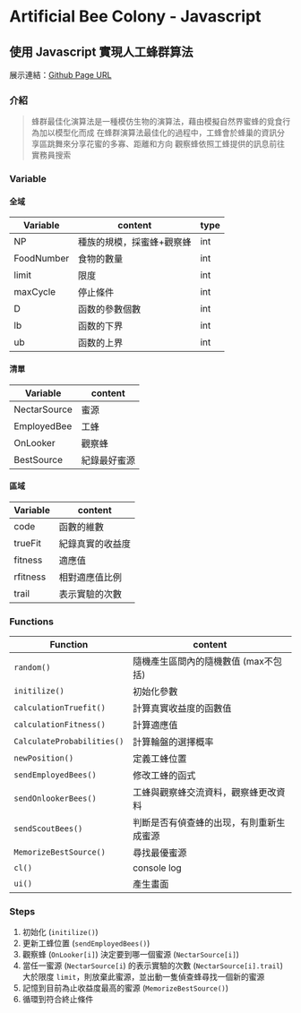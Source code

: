 # Artificial Bee Colony - Javascript
## 使用 Javascript 實現人工蜂群算法

展示連結：[Github Page URL](https://pei-qun.github.io/Artificial-Bee-Colony---Javascript/)

### 介紹
> 蜂群最佳化演算法是一種模仿生物的演算法，藉由模擬自然界蜜蜂的覓食行為加以模型化而成
> 在蜂群演算法最佳化的過程中，工蜂會於蜂巢的資訊分享區跳舞來分享花蜜的多寡、距離和方向
> 觀察蜂依照工蜂提供的訊息前往實務員搜索

### Variable
#### 全域
| Variable | content | type |
| ------ | ------ | ------ |
| NP | 種族的規模，採蜜蜂+觀察蜂 | int |
| FoodNumber | 食物的數量 | int |
| limit | 限度 | int |
| maxCycle | 停止條件 | int |
| D | 函数的參數個數 | int |
| lb | 函数的下界 | int |
| ub | 函数的上界 | int |

#### 清單
| Variable | content |
| ------ | ------ |
| NectarSource | 蜜源 |
| EmployedBee | 工蜂 |
| OnLooker | 觀察蜂 |
| BestSource | 紀錄最好蜜源 |

#### 區域
| Variable | content |
| ------ | ------ |
| code | 函數的維數 |
| trueFit | 紀錄真實的收益度 |
| fitness | 適應值 |
| rfitness | 相對適應值比例 |
| trail | 表示實驗的次數 |

### Functions
| Function | content |
| ------ | ------ |
| `random()` | 隨機產生區間內的隨機數值 (max不包括) |
| `initilize()` | 初始化參數 |
| `calculationTruefit()` | 計算真實收益度的函數值 |
| `calculationFitness()` | 計算適應值 |
| `CalculateProbabilities()` | 計算輪盤的選擇概率 |
| `newPosition()` | 定義工蜂位置 |
| `sendEmployedBees()` | 修改工蜂的函式 |
| `sendOnlookerBees()` | 工蜂與觀察蜂交流資料，觀察蜂更改資料 |
| `sendScoutBees()` | 判斷是否有偵查蜂的出现，有則重新生成蜜源 |
| `MemorizeBestSource()` | 尋找最優蜜源 |
| `cl()` | console log |
| `ui()` | 產生畫面 |

### Steps
1. 初始化 (`initilize()`)
2. 更新工蜂位置 (`sendEmployedBees()`)
3. 觀察蜂 (`OnLooker[i]`) 決定要到哪一個蜜源 (`NectarSource[i]`)
4. 當任一蜜源 (`NectarSource[i`) 的表示實驗的次數 (`NectarSource[i].trail`) 大於限度 `limit`，則放棄此蜜源，並出動一隻偵查蜂尋找一個新的蜜源
5. 記憶到目前為止收益度最高的蜜源 (`MemorizeBestSource()`)
6. 循環到符合終止條件